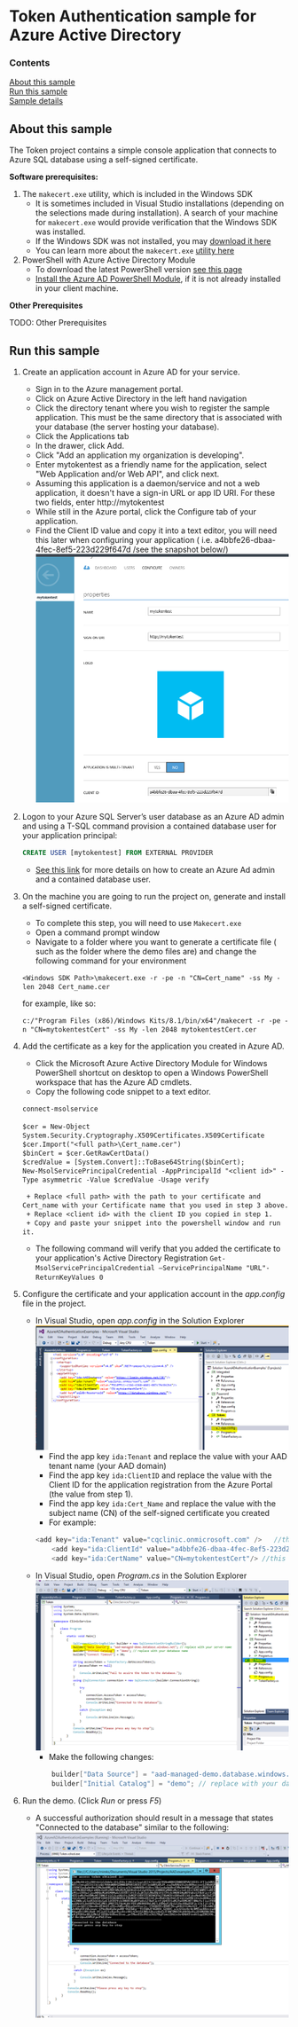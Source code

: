 # Token Authentication sample for Azure Active Directory

### Contents

[About this sample](#about-this-sample)<br/>
[Run this sample](#run-this-sample)<br/>
[Sample details](#sample-details)<br/>

## About this sample

The Token project contains a simple console application that connects to Azure SQL database using a self-signed certificate. 

**Software prerequisites:**


1. The `makecert.exe` utility, which is included in the Windows SDK 
	+ It is sometimes included in Visual Studio installations (depending on the selections made during installation). A search of your machine for `makecert.exe` would provide verification that the Windows SDK was installed. 
	+ If the Windows SDK was not installed, you may [download it here](http://msdn.microsoft.com/en-US/windows/desktop/aa904949)
	+ You can learn more about the `makecert.exe` [utility here](https://msdn.microsoft.com/library/windows/desktop/aa386968.aspx)
2. PowerShell with Azure Active Directory Module
	+ To download the latest PowerShell version [see this page](https://azure.microsoft.com/en-us/documentation/articles/powershell-install-configure/#Install) 
	+ [Install the Azure AD PowerShell Module](https://msdn.microsoft.com/en-us/library/azure/jj151815.aspx), if it is not already installed in your client machine. 

**Other Prerequisites** 

TODO: Other Prerequisites

<a name=run-this-sample></a>
## Run this sample

1.	Create an application account in Azure AD for your service.
	- Sign in to the Azure management portal.
	- Click on Azure Active Directory in the left hand navigation
	- Click the directory tenant where you wish to register the sample application. This must be the same directory that is associated with your database (the server hosting your database).
	- Click the Applications tab
	- In the drawer, click Add.
	- Click "Add an application my organization is developing".
	- Enter mytokentest as a friendly name for the application, select "Web Application and/or Web API", and click next.
	- Assuming this application is a daemon/service and not a web application, it doesn't have a sign-in URL or app ID URI. For these two fields, enter http://mytokentest
	- While still in the Azure portal, click the Configure tab of your application.
	- Find the Client ID value and copy it into a text editor, you will need this later when configuring your application ( i.e.  a4bbfe26-dbaa-4fec-8ef5-223d229f647d  /see the snapshot below/)
![active directory portal Client ID image](/samples/features/security/azure-active-directory-auth/img/azure-active-directory-application-portal.png)

2. Logon to your Azure SQL Server’s user database as an Azure AD admin and using a T-SQL command provision a contained database user for your application principal:
	```sql
	CREATE USER [mytokentest] FROM EXTERNAL PROVIDER
	```
	- [See this link](https://azure.microsoft.com/en-us/documentation/articles/sql-database-aad-authentication/) for more details on how to create an Azure Ad admin and a contained database user.

3. On the machine you are going to run the project on, generate and install a self-signed certificate. 
	- To complete this step, you will need to use `Makecert.exe` 
	- Open a command prompt window
	- Navigate to a folder where you want to generate a certificate file ( such as the folder where the demo files are) and change the following command for your environment 
	```
	<Windows SDK Path>\makecert.exe -r -pe -n "CN=Cert_name" -ss My -len 2048 Cert_name.cer
	```
	for example, like so: 
	```
	c:/"Program Files (x86)/Windows Kits/8.1/bin/x64"/makecert -r -pe -n "CN=mytokentestCert" -ss My -len 2048 mytokentestCert.cer
	```
4. Add the certificate as a key for the application you created in Azure AD. 
	- Click the Microsoft Azure Active Directory Module for Windows PowerShell shortcut on desktop to open a Windows PowerShell workspace that has the Azure AD cmdlets. 
	- Copy the following code snippet to a text editor. 
	``` 
	connect-msolservice
	
	$cer = New-Object System.Security.Cryptography.X509Certificates.X509Certificate
	$cer.Import("<full path>\Cert_name.cer")
	$binCert = $cer.GetRawCertData()
	$credValue = [System.Convert]::ToBase64String($binCert);
	New-MsolServicePrincipalCredential -AppPrincipalId "<client id>" -Type asymmetric -Value $credValue -Usage verify
	```
		+ Replace <full path> with the path to your certificate and Cert_name with your Certificate name that you used in step 3 above. 
		+ Replace <client id> with the client ID you copied in step 1.  
		+ Copy and paste your snippet into the powershell window and run it. 
	- The following command will verify that you added the certificate to your application's Active Directory Registration
	``` Get-MsolServicePrincipalCredential –ServicePrincipalName "URL"-ReturnKeyValues 0 ``` 

5. Configure the certificate and your application account in the *app.config* file in the project. 
	+ In Visual Studio, open *app.config* in the Solution Explorer
	![App.config file highlights](/samples/features/security/azure-active-directory-auth/img/app-config-key-value-example.png)
		- Find the app key `ida:Tenant` and replace the value with your AAD tenant name (your AAD domain)
		- Find the app key `ida:ClientID` and replace the value with the Client ID for the application registration from the Azure Portal (the value from step 1). 
		- Find the app key `ida:Cert_Name` and replace the value with the subject name (CN) of the self-signed certificate you created
		- For example: 
		```csharp
		<add key="ida:Tenant" value="cqclinic.onmicrosoft.com" />   //this is the AAD domain
	    	<add key="ida:ClientId" value="a4bbfe26-dbaa-4fec-8ef5-223d229f647d"/>  //this is the Client ID
    		<add key="ida:CertName" value="CN=mytokentestCert"/> //this is the Cert_name use by makecert.exe
		```
	+ In Visual Studio, open *Program.cs* in the Solution Explorer
	![Program.cs field highlights](/samples/features/security/azure-active-directory-auth/img/program-cs-builder-highlight.png)
		- Make the following changes: 
		```csharp
		    builder["Data Source"] = "aad-managed-demo.database.windows.net"; // replace with your server name
		    builder["Initial Catalog"] = "demo"; // replace with your database name
		```
6. Run the demo. (Click *Run* or press *F5*)
	+ A successful authorization should result in a message that states "Connected to the database" similar to the following: 
	![succesful auth](/samples/features/security/azure-active-directory-auth/img/token-press-any-key-to-stop.png)
